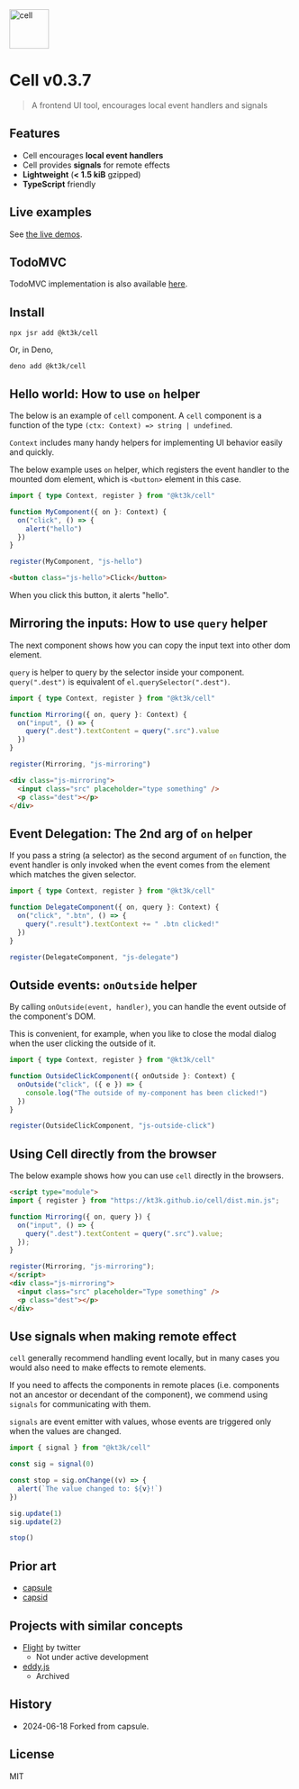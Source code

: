 <img src="https://kt3k.github.io/cell/cell-logo.svg" width="70" alt="cell" />

# Cell v0.3.7

> A frontend UI tool, encourages local event handlers and signals

## Features

- Cell encourages **local event handlers**
- Cell provides **signals** for remote effects
- **Lightweight** (**< 1.5 kiB** gzipped)
- **TypeScript** friendly

## Live examples

See [the live demos](https://kt3k.github.io/cell).

## TodoMVC

TodoMVC implementation is also available
[here](https://github.com/kt3k/cell-todomvc).

## Install

```
npx jsr add @kt3k/cell
```

Or, in Deno,

```
deno add @kt3k/cell
```

## Hello world: How to use `on` helper

The below is an example of `cell` component. A `cell` component is a function of
the type `(ctx: Context) => string | undefined`.

`Context` includes many handy helpers for implementing UI behavior easily and
quickly.

The below example uses `on` helper, which registers the event handler to the
mounted dom element, which is `<button>` element in this case.

```ts
import { type Context, register } from "@kt3k/cell"

function MyComponent({ on }: Context) {
  on("click", () => {
    alert("hello")
  })
}

register(MyComponent, "js-hello")
```

```html
<button class="js-hello">Click</button>
```

When you click this button, it alerts "hello".

## Mirroring the inputs: How to use `query` helper

The next component shows how you can copy the input text into other dom element.

`query` is helper to query by the selector inside your component.
`query(".dest")` is equivalent of `el.querySelector(".dest")`.

```ts
import { type Context, register } from "@kt3k/cell"

function Mirroring({ on, query }: Context) {
  on("input", () => {
    query(".dest").textContent = query(".src").value
  })
}

register(Mirroring, "js-mirroring")
```

```html
<div class="js-mirroring">
  <input class="src" placeholder="type something" />
  <p class="dest"></p>
</div>
```

## Event Delegation: The 2nd arg of `on` helper

If you pass a string (a selector) as the second argument of `on` function, the
event handler is only invoked when the event comes from the element which
matches the given selector.

```ts
import { type Context, register } from "@kt3k/cell"

function DelegateComponent({ on, query }: Context) {
  on("click", ".btn", () => {
    query(".result").textContext += " .btn clicked!"
  })
}

register(DelegateComponent, "js-delegate")
```

## Outside events: `onOutside` helper

By calling `onOutside(event, handler)`, you can handle the event outside of the
component's DOM.

This is convenient, for example, when you like to close the modal dialog when
the user clicking the outside of it.

```ts
import { type Context, register } from "@kt3k/cell"

function OutsideClickComponent({ onOutside }: Context) {
  onOutside("click", ({ e }) => {
    console.log("The outside of my-component has been clicked!")
  })
}

register(OutsideClickComponent, "js-outside-click")
```

## Using Cell directly from the browser

The below example shows how you can use `cell` directly in the browsers.

```html
<script type="module">
import { register } from "https://kt3k.github.io/cell/dist.min.js";

function Mirroring({ on, query }) {
  on("input", () => {
    query(".dest").textContent = query(".src").value;
  });
}

register(Mirroring, "js-mirroring");
</script>
<div class="js-mirroring">
  <input class="src" placeholder="Type something" />
  <p class="dest"></p>
</div>
```

## Use signals when making remote effect

`cell` generally recommend handling event locally, but in many cases you would
also need to make effects to remote elements.

If you need to affects the components in remote places (i.e. components not an
ancestor or decendant of the component), we commend using `signals` for
communicating with them.

`signals` are event emitter with values, whose events are triggered only when
the values are changed.

```ts
import { signal } from "@kt3k/cell"

const sig = signal(0)

const stop = sig.onChange((v) => {
  alert(`The value changed to: ${v}!`)
})

sig.update(1)
sig.update(2)

stop()
```

## Prior art

- [capsule](https://github.com/capsidjs/capsule)
- [capsid](https://github.com/capsidjs/capsid)

## Projects with similar concepts

- [Flight](https://flightjs.github.io/) by twitter
  - Not under active development
- [eddy.js](https://github.com/WebReflection/eddy)
  - Archived

## History

- 2024-06-18 Forked from capsule.

## License

MIT
